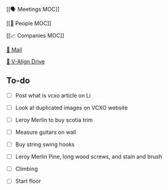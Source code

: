 [[🗣️ Meetings MOC]] 

[[👥 People MOC]] 

[[📈 Companies MOC]]

[📧 Mail](https://outlook.office.com/mail/)

[💾 V-Align Drive](https://wizzics-my.sharepoint.com/personal/dean_assuringbusiness_com/_layouts/15/onedrive.aspx?id=%2Fpersonal%2Fdean_assuringbusiness_com%2FDocuments%2FVCXO%2FClients%2FV-Align&ga=1)

## To-do

- [ ] Post what is vcxo article on Li
- [ ] Look at duplicated images on VCXO website
- [ ] Leroy Merlin to buy scotia trim
- [ ] Measure guitars on wall
- [ ] Buy string swing hooks
- [ ] Leroy Merlin Pine, long wood screws, and stain and brush
- [ ] Climbing

- [ ] Start floor







